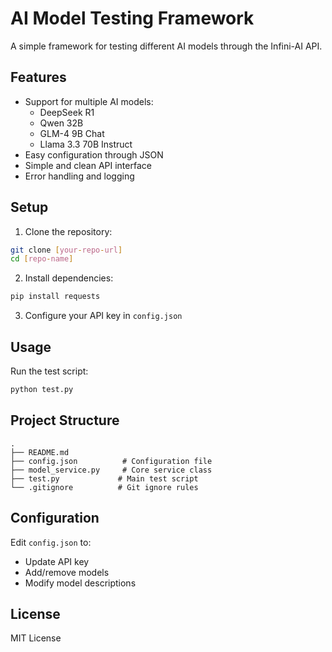 # AI Model Testing Framework

A simple framework for testing different AI models through the Infini-AI API.

## Features

- Support for multiple AI models:
  - DeepSeek R1
  - Qwen 32B
  - GLM-4 9B Chat
  - Llama 3.3 70B Instruct
- Easy configuration through JSON
- Simple and clean API interface
- Error handling and logging

## Setup

1. Clone the repository:

```bash
git clone [your-repo-url]
cd [repo-name]
```

2. Install dependencies:

```bash
pip install requests
```

3. Configure your API key in `config.json`

## Usage

Run the test script:

```bash
python test.py
```

## Project Structure

```
.
├── README.md
├── config.json          # Configuration file
├── model_service.py     # Core service class
├── test.py             # Main test script
└── .gitignore          # Git ignore rules
```

## Configuration

Edit `config.json` to:

- Update API key
- Add/remove models
- Modify model descriptions

## License

MIT License
